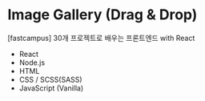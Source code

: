 # Image Gallery (Drag & Drop)

[fastcampus] 30개 프로젝트로 배우는 프론트엔드 with React

- React
- Node.js
- HTML
- CSS / SCSS(SASS)
- JavaScript (Vanilla)

